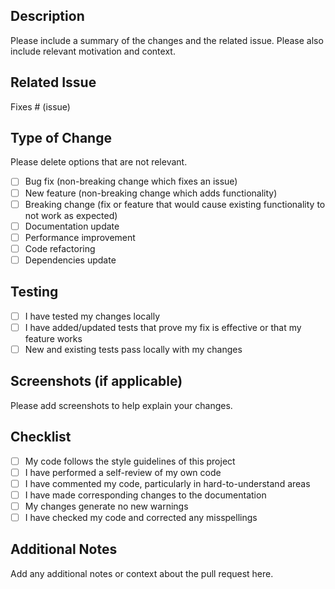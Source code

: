 ## Description

Please include a summary of the changes and the related issue. Please also include relevant motivation and context.

## Related Issue

Fixes # (issue)

## Type of Change

Please delete options that are not relevant.

- [ ] Bug fix (non-breaking change which fixes an issue)
- [ ] New feature (non-breaking change which adds functionality)
- [ ] Breaking change (fix or feature that would cause existing functionality to not work as expected)
- [ ] Documentation update
- [ ] Performance improvement
- [ ] Code refactoring
- [ ] Dependencies update

## Testing

- [ ] I have tested my changes locally
- [ ] I have added/updated tests that prove my fix is effective or that my feature works
- [ ] New and existing tests pass locally with my changes

## Screenshots (if applicable)

Please add screenshots to help explain your changes.

## Checklist

- [ ] My code follows the style guidelines of this project
- [ ] I have performed a self-review of my own code
- [ ] I have commented my code, particularly in hard-to-understand areas
- [ ] I have made corresponding changes to the documentation
- [ ] My changes generate no new warnings
- [ ] I have checked my code and corrected any misspellings

## Additional Notes

Add any additional notes or context about the pull request here.
